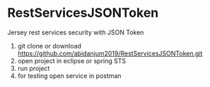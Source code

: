 # RestServicesJSONToken
Jersey rest services security with JSON Token


1. git clone or download https://github.com/abidanjum2019/RestServicesJSONToken.git
2. open project in eclipse or spring STS
3. run project
4. for testing open service in postman
